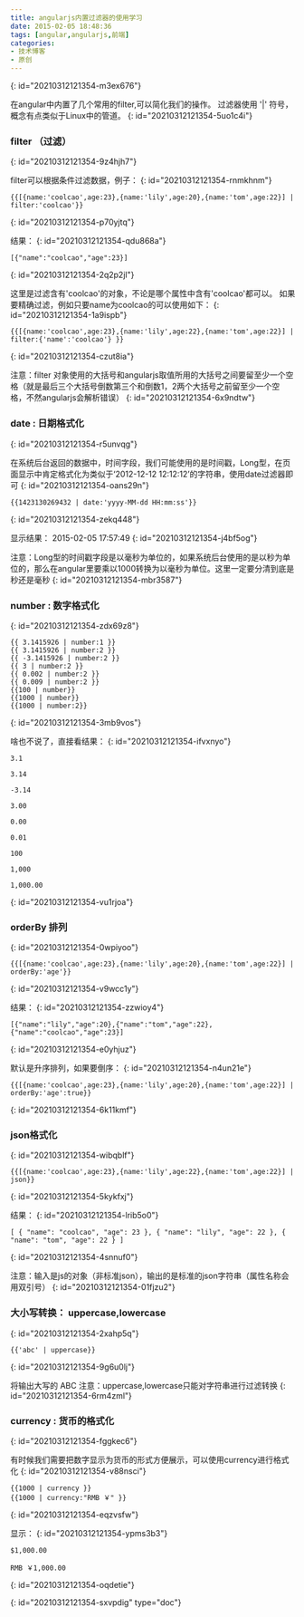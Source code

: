 ```yaml
---
title: angularjs内置过滤器的使用学习
date: 2015-02-05 18:48:36
tags: [angular,angularjs,前端]
categories:
- 技术博客
- 原创
---
```

{: id="20210312121354-m3ex676"}

在angular中内置了几个常用的filter,可以简化我们的操作。
过滤器使用 '|' 符号，概念有点类似于Linux中的管道。
{: id="20210312121354-5uo1c4i"}

<!-- more -->

### filter （过滤）
{: id="20210312121354-9z4hjh7"}

filter可以根据条件过滤数据，例子：
{: id="20210312121354-rnmkhnm"}

```
{{[{name:'coolcao',age:23},{name:'lily',age:20},{name:'tom',age:22}] | filter:'coolcao'}}
```
{: id="20210312121354-p70yjtq"}

结果：
{: id="20210312121354-qdu868a"}

```
[{"name":"coolcao","age":23}]
```
{: id="20210312121354-2q2p2jl"}

这里是过滤含有'coolcao'的对象，不论是哪个属性中含有'coolcao'都可以。
如果要精确过滤，例如只要name为coolcao的可以使用如下：
{: id="20210312121354-1a9ispb"}

```
{{[{name:'coolcao',age:23},{name:'lily',age:22},{name:'tom',age:22}] | filter:{'name':'coolcao'} }}
```
{: id="20210312121354-czut8ia"}

注意：filter 对象使用的大括号和angularjs取值所用的大括号之间要留至少一个空格（就是最后三个大括号倒数第三个和倒数1，2两个大括号之前留至少一个空格，不然angularjs会解析错误）
{: id="20210312121354-6x9ndtw"}

### date : 日期格式化
{: id="20210312121354-r5unvqg"}

在系统后台返回的数据中，时间字段，我们可能使用的是时间戳，Long型，在页面显示中肯定格式化为类似于‘2012-12-12 12:12:12’的字符串，使用date过滤器即可
{: id="20210312121354-oans29n"}

```
{{1423130269432 | date:'yyyy-MM-dd HH:mm:ss'}}
```
{: id="20210312121354-zekq448"}

显示结果：
2015-02-05 17:57:49
{: id="20210312121354-j4bf5og"}

注意：Long型的时间戳字段是以毫秒为单位的，如果系统后台使用的是以秒为单位的，那么在angular里要乘以1000转换为以毫秒为单位。这里一定要分清到底是秒还是毫秒
{: id="20210312121354-mbr3587"}

### number : 数字格式化
{: id="20210312121354-zdx69z8"}

```
{{ 3.1415926 | number:1 }}
{{ 3.1415926 | number:2 }}
{{ -3.1415926 | number:2 }}
{{ 3 | number:2 }}
{{ 0.002 | number:2 }}
{{ 0.009 | number:2 }}
{{100 | number}}
{{1000 | number}}
{{1000 | number:2}}
```
{: id="20210312121354-3mb9vos"}

啥也不说了，直接看结果：
{: id="20210312121354-ifvxnyo"}

```
3.1

3.14

-3.14

3.00

0.00

0.01

100

1,000

1,000.00
```
{: id="20210312121354-vu1rjoa"}

### orderBy   排列
{: id="20210312121354-0wpiyoo"}

```
{{[{name:'coolcao',age:23},{name:'lily',age:20},{name:'tom',age:22}] | orderBy:'age'}}
```
{: id="20210312121354-v9wcc1y"}

结果：
{: id="20210312121354-zzwioy4"}

```
[{"name":"lily","age":20},{"name":"tom","age":22},{"name":"coolcao","age":23}]
```
{: id="20210312121354-e0yhjuz"}

默认是升序排列，如果要倒序：
{: id="20210312121354-n4un21e"}

```
{{[{name:'coolcao',age:23},{name:'lily',age:20},{name:'tom',age:22}] | orderBy:'age':true}}
```
{: id="20210312121354-6k11kmf"}

### json格式化
{: id="20210312121354-wibqblf"}

```
{{[{name:'coolcao',age:23},{name:'lily',age:22},{name:'tom',age:22}] | json}}
```
{: id="20210312121354-5kykfxj"}

结果：
{: id="20210312121354-lrib5o0"}

```
[ { "name": "coolcao", "age": 23 }, { "name": "lily", "age": 22 }, { "name": "tom", "age": 22 } ]
```
{: id="20210312121354-4snnuf0"}

注意：输入是js的对象（非标准json），输出的是标准的json字符串（属性名称会用双引号）
{: id="20210312121354-01fjzu2"}

### 大小写转换： uppercase,lowercase
{: id="20210312121354-2xahp5q"}

```
{{'abc' | uppercase}}
```
{: id="20210312121354-9g6u0lj"}

将输出大写的 ABC
注意：uppercase,lowercase只能对字符串进行过滤转换
{: id="20210312121354-6rm4zml"}

### currency : 货币的格式化
{: id="20210312121354-fggkec6"}

有时候我们需要把数字显示为货币的形式方便展示，可以使用currency进行格式化
{: id="20210312121354-v88nsci"}

```
{{1000 | currency }}
{{1000 | currency:"RMB ￥" }}
```
{: id="20210312121354-eqzvsfw"}

显示：
{: id="20210312121354-ypms3b3"}

```
$1,000.00

RMB ￥1,000.00
```
{: id="20210312121354-oqdetie"}


{: id="20210312121354-sxvpdig" type="doc"}

